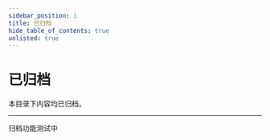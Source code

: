 ```yaml
---
sidebar_position: 1
title: 已归档
hide_table_of_contents: true
unlisted: true
---
```


# 已归档

本目录下内容均已归档。

***

归档功能测试中
